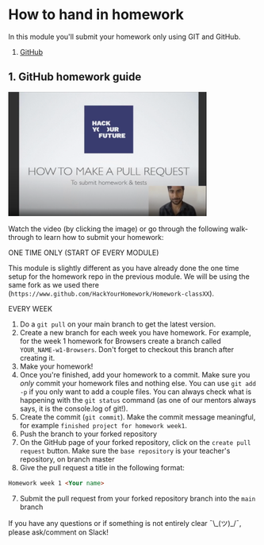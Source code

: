 # How to hand in homework

In this module you'll submit your homework only using GIT and GitHub.

1. [GitHub](https://www.github.com/HackYourFuture/Browsers)

## 1. GitHub homework guide

<a href="http://www.youtube.com/watch?feature=player_embedded&v=CpYARPYGQU8" target="_blank"><img src="./assets/submit-homework.png" width="400" height="250" alt="HYF Video" /></a>

Watch the video (by clicking the image) or go through the following walk-through to learn how to submit your homework:

ONE TIME ONLY (START OF EVERY MODULE)

This module is slightly different as you have already done the one time setup for the homework repo in the previous module. We will be using the same fork as we used there (`https://www.github.com/HackYourHomework/Homework-classXX`).

EVERY WEEK

1. Do a `git pull` on your main branch to get the latest version.
2. Create a new branch for each week you have homework. For example, for the week 1 homework for Browsers create a branch called `YOUR_NAME-w1-Browsers`. Don't forget to checkout this branch after creating it.
3. Make your homework!
4. Once you're finished, add your homework to a commit. Make sure you *only* commit your homework files and nothing else. You can use `git add -p` if you only want to add a couple files. You can always check what is happening with the `git status` command (as one of our mentors always says, it is the console.log of git!). 
5. Create the commit (`git commit`). Make the commit message meaningful, for example `finished project for homework week1`.
6. Push the branch to your forked repository
7. On the GitHub page of your forked repository, click on the `create pull request` button. Make sure the `base repository` is your teacher's repository, on branch master
8. Give the pull request a title in the following format:

```markdown
Homework week 1 <Your name>
```

7. Submit the pull request from your forked repository branch into the `main` branch

If you have any questions or if something is not entirely clear ¯\\\_(ツ)\_/¯, please ask/comment on Slack!

